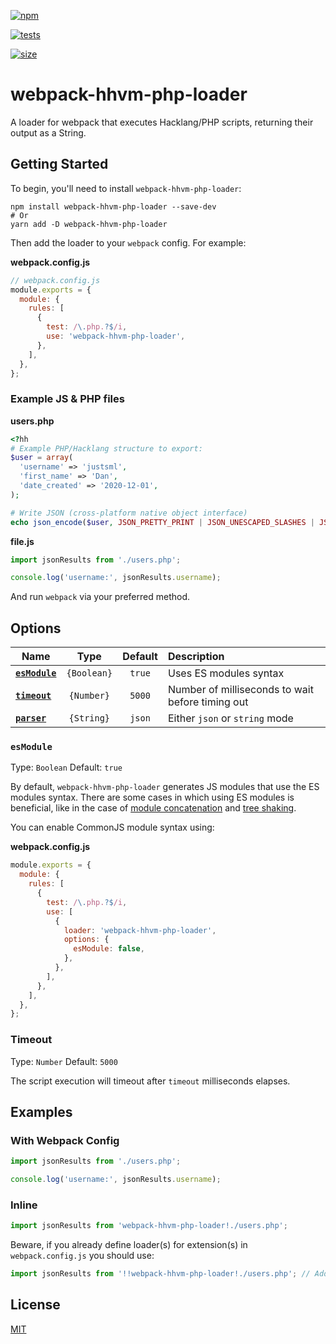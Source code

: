 [![npm][npm]][npm-url]

<!-- [![node][node]][node-url] -->
<!-- [![deps][deps]][deps-url] -->

[![tests][tests]][tests-url]

<!-- [![coverage][cover]][cover-url] -->
<!-- [![chat][chat]][chat-url] -->

[![size][size]][size-url]

# webpack-hhvm-php-loader

A loader for webpack that executes Hacklang/PHP scripts, returning their output as a String.

## Getting Started

To begin, you'll need to install `webpack-hhvm-php-loader`:

```shell
npm install webpack-hhvm-php-loader --save-dev
# Or
yarn add -D webpack-hhvm-php-loader
```

Then add the loader to your `webpack` config. For example:

**webpack.config.js**

```js
// webpack.config.js
module.exports = {
  module: {
    rules: [
      {
        test: /\.php.?$/i,
        use: 'webpack-hhvm-php-loader',
      },
    ],
  },
};
```

### Example JS & PHP files

**users.php**

```php
<?hh
# Example PHP/Hacklang structure to export:
$user = array(
  'username' => 'justsml',
  'first_name' => 'Dan',
  'date_created' => '2020-12-01',
);

# Write JSON (cross-platform native object interface)
echo json_encode($user, JSON_PRETTY_PRINT | JSON_UNESCAPED_SLASHES | JSON_UNESCAPED_UNICODE);
```

**file.js**

```js
import jsonResults from './users.php';

console.log('username:', jsonResults.username);
```

And run `webpack` via your preferred method.

## Options

| Name                        |    Type     | Default | Description                                      |
| --------------------------- | :---------: | :-----: | :----------------------------------------------- |
| **[`esModule`](#esmodule)** | `{Boolean}` | `true`  | Uses ES modules syntax                           |
| **[`timeout`](#timeout)**   | `{Number}`  | `5000`  | Number of milliseconds to wait before timing out |
| **[`parser`](#parser)**     | `{String}`  | `json`  | Either `json` or `string` mode                   |

### `esModule`

Type: `Boolean`
Default: `true`

By default, `webpack-hhvm-php-loader` generates JS modules that use the ES modules syntax.
There are some cases in which using ES modules is beneficial, like in the case of [module concatenation](https://webpack.js.org/plugins/module-concatenation-plugin/) and [tree shaking](https://webpack.js.org/guides/tree-shaking/).

You can enable CommonJS module syntax using:

**webpack.config.js**

```js
module.exports = {
  module: {
    rules: [
      {
        test: /\.php.?$/i,
        use: [
          {
            loader: 'webpack-hhvm-php-loader',
            options: {
              esModule: false,
            },
          },
        ],
      },
    ],
  },
};
```

### Timeout

Type: `Number`
Default: `5000`

The script execution will timeout after `timeout` milliseconds elapses.

## Examples

### With Webpack Config

```js
import jsonResults from './users.php';

console.log('username:', jsonResults.username);
```

### Inline

```js
import jsonResults from 'webpack-hhvm-php-loader!./users.php';
```

Beware, if you already define loader(s) for extension(s) in `webpack.config.js` you should use:

```js
import jsonResults from '!!webpack-hhvm-php-loader!./users.php'; // Adding `!!` to a request will disable all loaders specified in the configuration
```

## License

[MIT](./LICENSE)

[npm]: https://img.shields.io/npm/v/webpack-hhvm-php-loader.svg
[npm-url]: https://npmjs.com/package/webpack-hhvm-php-loader

<!-- [node]: https://img.shields.io/node/v/webpack-hhvm-php-loader.svg -->
<!-- [node-url]: https://nodejs.org -->
<!-- [deps]: https://david-dm.org/danlevy-qz/webpack-hhvm-php-loader.svg -->
<!-- [deps-url]: https://david-dm.org/danlevy-qz/webpack-hhvm-php-loader -->

[tests]: https://github.com/danlevy-qz/webpack-hhvm-php-loader/workflows/webpack-hhvm-php-loader/badge.svg
[tests-url]: https://github.com/danlevy-qz/webpack-hhvm-php-loader/actions

<!-- [cover]: https://codecov.io/gh/danlevy-qz/webpack-hhvm-php-loader/branch/master/graph/badge.svg -->
<!-- [cover-url]: https://codecov.io/gh/danlevy-qz/webpack-hhvm-php-loader -->

[size]: https://packagephobia.now.sh/badge?p=webpack-hhvm-php-loader
[size-url]: https://packagephobia.now.sh/result?p=webpack-hhvm-php-loader
